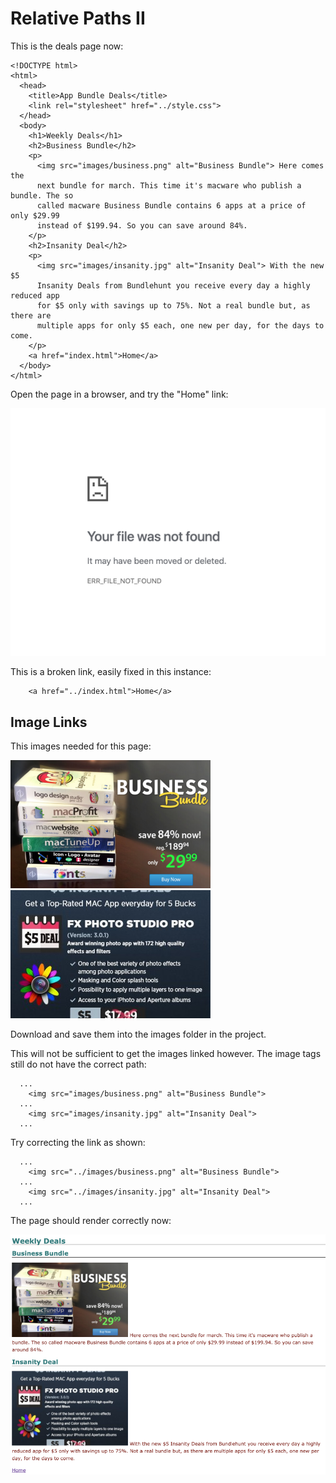 # Relative Paths II

This is the deals page now:

~~~
<!DOCTYPE html>
<html>
  <head>
    <title>App Bundle Deals</title>
    <link rel="stylesheet" href="../style.css">
  </head>
  <body>
    <h1>Weekly Deals</h1>
    <h2>Business Bundle</h2>
    <p>
      <img src="images/business.png" alt="Business Bundle"> Here comes the
      next bundle for march. This time it's macware who publish a bundle. The so
      called macware Business Bundle contains 6 apps at a price of only $29.99
      instead of $199.94. So you can save around 84%.
    </p>
    <h2>Insanity Deal</h2>
    <p>
      <img src="images/insanity.jpg" alt="Insanity Deal"> With the new $5
      Insanity Deals from Bundlehunt you receive every day a highly reduced app
      for $5 only with savings up to 75%. Not a real bundle but, as there are
      multiple apps for only $5 each, one new per day, for the days to come.
    </p>
    <a href="index.html">Home</a>
  </body>
</html>
~~~

Open the page in a browser, and try the "Home" link:

![](img/24x.png)

This is a broken link, easily fixed in this instance:

~~~
    <a href="../index.html">Home</a>
~~~

## Image Links

This images needed for this page:

![](./img/business.png)
![](./img/insanity.jpg)

Download and save them into the images folder in the project.

This will not be sufficient to get the images linked however. The image tags still do not have the correct path:

~~~
  ...
    <img src="images/business.png" alt="Business Bundle">
  ...
    <img src="images/insanity.jpg" alt="Insanity Deal"> 
  ...
~~~

Try correcting the link as shown:

~~~
  ...
    <img src="../images/business.png" alt="Business Bundle">
  ...
    <img src="../images/insanity.jpg" alt="Insanity Deal"> 
  ...
~~~

The page should render correctly now:

![](img/25x.png)